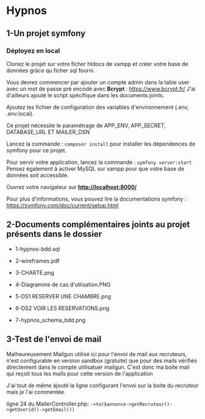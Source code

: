 # Hypnos

## 1-Un projet symfony

### Déployez en local

Clonez le projet sur votre ficher htdocs de xampp et créer votre base de données grâce qu ficher sql fourni.

Vous devrez commencer par ajouter un compte admin dans la table user avec un mot de passe pré encodé avec **Bcrypt** : <https://www.bcrypt.fr/> J'ai d'ailleurs ajouté le script spécifique dans les documents joints.

Ajoutez les fichier de configuration des variables d'environnement (.env, .env.local).

Ce projet nécessite le paramétrage de APP_ENV, APP_SECRET, DATABASE_URL ET MAILER_DSN

Lancez la commande : ``composer install`` pour installer les dépendences de symfony pour ce projet.

Pour servir votre application, lancez la commande : ``symfony server:start``
Pensez également à activer MySQL sur xampp pour que votre base de données soit accessible.

Ouvrez votre navigateur sur **<http://localhost:8000/>**

Pour plus d'informations, vous pouvez lire la documentations symfony :
<https://symfony.com/doc/current/setup.html>

## 2-Documents complémentaires joints au projet présents dans le dossier

+ 1-hypnos-bdd.sql

+ 2-wireframes.pdf

+ 3-CHARTE.png

+ 4-Diagramme de cas d'utlisation.PNG

+ 5-DS1 RESERVER UNE CHAMBRE.png

+ 6-DS2 VOIR LES RESERVATIONS.png

+ 7-hypnos_schema_bdd.png
  
## 3-Test de l'envoi de mail

Malheureusement Mailgun utilisé ici pour l'envoi de mail aux recruteurs, n'est configurable en version sandbox (gratuite) que pour des mails vérifiés directement dans le compte utilisatuer mailgun. C'est donc ma boite mail qui reçoit tous les mails pour cette version de l'application

J'ai tout de même àjouté la ligne configurant l'envoi sur la boite du recruteur mais je l'ai commentée.

ligne 24  du MailerController.php:
``->to($annonce->getRecruteur()->getUserid()->getEmail())``
